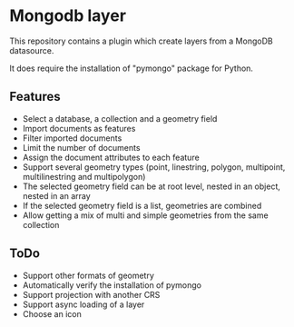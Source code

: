 # Mongodb layer

This repository contains a plugin which create layers from a MongoDB datasource.

It does require the installation of "pymongo" package for Python.

## Features
- Select a database, a collection and a geometry field
- Import documents as features
- Filter imported documents
- Limit the number of documents
- Assign the document attributes to each feature
- Support several geometry types (point, linestring, polygon, multipoint, multilinestring and multipolygon)
- The selected geometry field can be at root level, nested in an object, nested in an array
- If the selected geometry field is a list, geometries are combined
- Allow getting a mix of multi and simple geometries from the same collection 

## ToDo
- Support other formats of geometry
- Automatically verify the installation of pymongo
- Support projection with another CRS
- Support async loading of a layer
- Choose an icon

